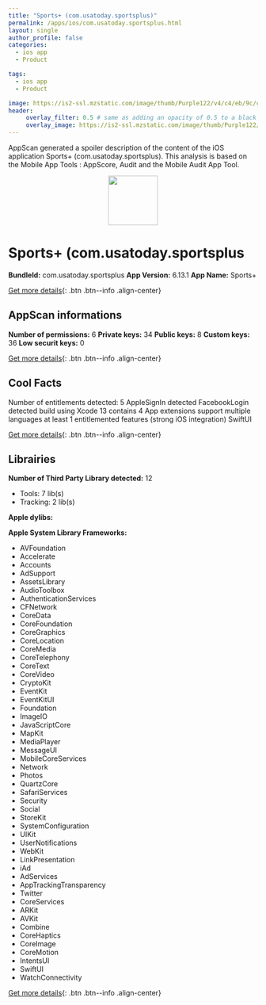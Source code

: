 ```yaml
---
title: "Sports+ (com.usatoday.sportsplus)"
permalink: /apps/ios/com.usatoday.sportsplus.html
layout: single
author_profile: false
categories: 
  - ios app 
  - Product 

tags: 
  - ios app 
  - Product 

image: https://is2-ssl.mzstatic.com/image/thumb/Purple122/v4/c4/eb/9c/c4eb9c49-26d5-96ec-9e01-b36cbe119973/AppIcon-1x_U007emarketing-0-6-0-sRGB-85-220.png/512x512bb.jpg
header: 
     overlay_filter: 0.5 # same as adding an opacity of 0.5 to a black background
     overlay_image: https://is2-ssl.mzstatic.com/image/thumb/Purple122/v4/c4/eb/9c/c4eb9c49-26d5-96ec-9e01-b36cbe119973/AppIcon-1x_U007emarketing-0-6-0-sRGB-85-220.png/512x512bb.jpg
---
```

AppScan generated a spoiler description of the content of the iOS application Sports+ (com.usatoday.sportsplus). This analysis is based on the Mobile App Tools : AppScore, Audit and the Mobile Audit App Tool.

  
  
<div style="text-align: center;"><img src="https://is2-ssl.mzstatic.com/image/thumb/Purple122/v4/c4/eb/9c/c4eb9c49-26d5-96ec-9e01-b36cbe119973/AppIcon-1x_U007emarketing-0-6-0-sRGB-85-220.png/512x512bb.jpg" width="100" height="100"></div>  
  
# Sports+ (com.usatoday.sportsplus

**BundleId:** com.usatoday.sportsplus
**App Version:** 6.13.1
**App Name:** Sports+


[Get more details](/pricing.html){: .btn .btn--info .align-center}  
  
## AppScan informations 

**Number of permissions:** 6
**Private keys:** 34
**Public keys:** 8
**Custom keys:** 36
**Low securit keys:** 0
  
[Get more details](/pricing.html){: .btn .btn--info .align-center}

## Cool Facts

Number of entitlements detected: 5
AppleSignIn detected
FacebookLogin detected
build using Xcode 13
contains 4 App extensions
support multiple languages
at least 1 entitlemented features (strong iOS integration)
SwiftUI
  
[Get more details](/pricing.html){: .btn .btn--info .align-center}

## Librairies 
**Number of Third Party Library detected:** 12
- Tools: 7 lib(s)
- Tracking: 2 lib(s)

**Apple dylibs:**


**Apple System Library Frameworks:**
- AVFoundation
- Accelerate
- Accounts
- AdSupport
- AssetsLibrary
- AudioToolbox
- AuthenticationServices
- CFNetwork
- CoreData
- CoreFoundation
- CoreGraphics
- CoreLocation
- CoreMedia
- CoreTelephony
- CoreText
- CoreVideo
- CryptoKit
- EventKit
- EventKitUI
- Foundation
- ImageIO
- JavaScriptCore
- MapKit
- MediaPlayer
- MessageUI
- MobileCoreServices
- Network
- Photos
- QuartzCore
- SafariServices
- Security
- Social
- StoreKit
- SystemConfiguration
- UIKit
- UserNotifications
- WebKit
- LinkPresentation
- iAd
- AdServices
- AppTrackingTransparency
- Twitter
- CoreServices
- ARKit
- AVKit
- Combine
- CoreHaptics
- CoreImage
- CoreMotion
- IntentsUI
- SwiftUI
- WatchConnectivity


  
[Get more details](/pricing.html){: .btn .btn--info .align-center}

